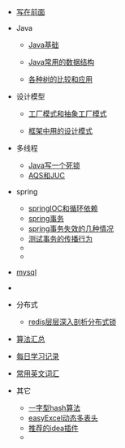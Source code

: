 
* [写在前面](./README.md)

* Java

  * [Java基础](./docs/java基础/java基础问题.md)
  
  * [Java常用的数据结构](./docs/java常用数据结构/collection.md)
  
  * [各种树的比较和应用](./docs/java常用数据结构/树.md)
  
    
  
* 设计模型

  - [工厂模式和抽象工厂模式](./docs/设计模式/工厂模式和抽象工厂模式.md)

  - [框架中用的设计模式](./docs/设计模式/框架中的设计模式.md)

    

* 多线程
  - [Java写一个死锁](./docs/多线程/java写一个死锁.md)
  - [AQS和JUC](./docs/多线程/AQS.md)


* spring
  - [springIOC和循环依赖](./docs/springboot/springIoc.md)
  - [spring事务](./docs/springboot/spring事务.md)
  - [spring事务失效的几种情况](./docs/springboot/spring事务注解失效的几种情况.md)
  - [测试事务的传播行为](./docs/springboot/测试事务传播行为.md)
  - 
  - 
* [mysql](./docs/mysql/mysql系列.md)
* 
* 分布式

  - [redis层层深入剖析分布式锁](./docs/秒杀相关/分布式锁/1用redis实现分布式锁.md)
* [算法汇总](./docs/算法总结.md)


* [每日学习记录](./docs/每日学习记录.md)
* [常用英文词汇](./docs/常用英文词汇.md)
* 其它
  - [一字型hash算法](./docs/其它/一致性hash算法.md)
  - [easyExcel动态多表头](./docs/其它/easyExcel动态多表头.md)
  - [推荐的idea插件](./docs/其它/推荐插件.md)
  - 

